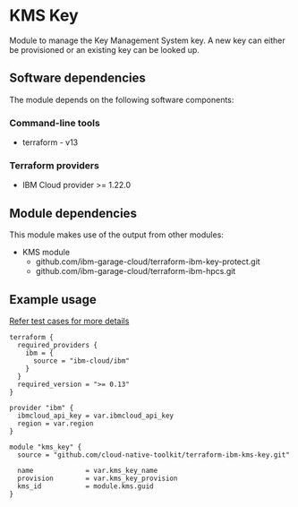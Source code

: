 # KMS Key

Module to manage the Key Management System key. A new key can either be provisioned or an existing key can be looked up.

## Software dependencies

The module depends on the following software components:

### Command-line tools

- terraform - v13

### Terraform providers

- IBM Cloud provider >= 1.22.0

## Module dependencies

This module makes use of the output from other modules:

- KMS module
    - github.com/ibm-garage-cloud/terraform-ibm-key-protect.git
    - github.com/ibm-garage-cloud/terraform-ibm-hpcs.git

## Example usage

[Refer test cases for more details](test/stages/stage2-kms-key.tf)

```hcl-terraform
terraform {
  required_providers {
    ibm = {
      source = "ibm-cloud/ibm"
    }
  }
  required_version = ">= 0.13"
}

provider "ibm" {
  ibmcloud_api_key = var.ibmcloud_api_key
  region = var.region
}

module "kms_key" {
  source = "github.com/cloud-native-toolkit/terraform-ibm-kms-key.git"

  name             = var.kms_key_name
  provision        = var.kms_key_provision
  kms_id           = module.kms.guid
}
```
